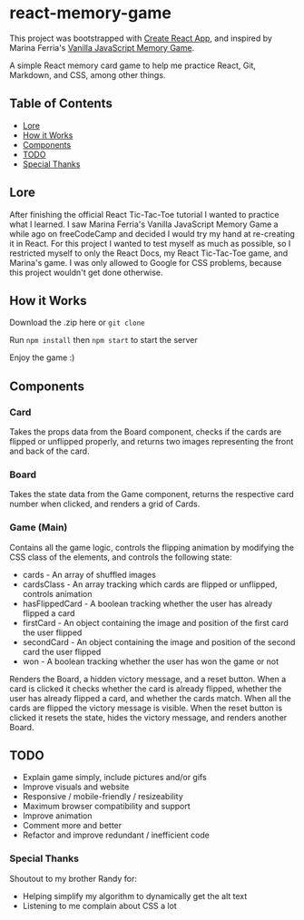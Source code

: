 # react-memory-game

This project was bootstrapped with [Create React App](https://github.com/facebookincubator/create-react-app), and inspired by Marina Ferria's [Vanilla JavaScript Memory Game](https://marina-ferreira.github.io/projects/js/memory-game/).

A simple React memory card game to help me practice React, Git, Markdown, and CSS, among other things.

## Table of Contents
- [Lore](#lore)
- [How it Works](#how-it-works)
- [Components](#components)
- [TODO](#todo)
- [Special Thanks](#special-thanks)

## Lore

After finishing the official React Tic-Tac-Toe tutorial I wanted to practice what I learned. I saw Marina Ferria's Vanilla JavaScript Memory Game a while ago on freeCodeCamp and decided I would try my hand at re-creating it in React. For this project I wanted to test myself as much as possible, so I restricted myself to only the React Docs, my React Tic-Tac-Toe game, and Marina's game. I was only allowed to Google for CSS problems, because this project wouldn't get done otherwise.

## How it Works

Download the .zip here or `git clone`

Run `npm install` then `npm start` to start the server

Enjoy the game :)

## Components
### Card
Takes the props data from the Board component, checks if the cards are flipped or unflipped properly, and returns two images representing the front and back of the card.

### Board
Takes the state data from the Game component, returns the respective card number when clicked, and renders a grid of Cards.

### Game (Main)
Contains all the game logic, controls the flipping animation by modifying the CSS class of the elements, and controls the following state:

- cards - An array of shuffled images
- cardsClass - An array tracking which cards are flipped or unflipped, controls animation
- hasFlippedCard - A boolean tracking whether the user has already flipped a card
- firstCard - An object containing the image and position of the first card the user flipped
- secondCard - An object containing the image and position of the second card the user flipped
- won - A boolean tracking whether the user has won the game or not

Renders the Board, a hidden victory message, and a reset button. When a card is clicked it checks whether the card is already flipped, whether the user has already flipped a card, and whether the cards match. When all the cards are flipped the victory message is visible. When the reset button is clicked it resets the state, hides the victory message, and renders another Board.

## TODO

- Explain game simply, include pictures and/or gifs
- Improve visuals and website
- Responsive / mobile-friendly / resizeability
- Maximum browser compatibility and support
- Improve animation
- Comment more and better
- Refactor and improve redundant / inefficient code

### Special Thanks

Shoutout to my brother Randy for:
- Helping simplify my algorithm to dynamically get the alt text
- Listening to me complain about CSS a lot
